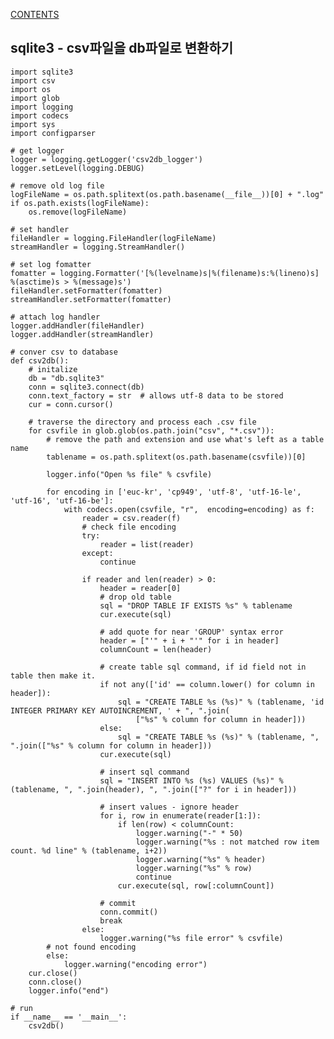 [CONTENTS](README.md)
## sqlite3 - csv파일을 db파일로 변환하기
    import sqlite3
    import csv
    import os
    import glob
    import logging
    import codecs
    import sys
    import configparser
    
    # get logger
    logger = logging.getLogger('csv2db_logger')
    logger.setLevel(logging.DEBUG)
    
    # remove old log file
    logFileName = os.path.splitext(os.path.basename(__file__))[0] + ".log"
    if os.path.exists(logFileName):
        os.remove(logFileName)
    
    # set handler
    fileHandler = logging.FileHandler(logFileName)
    streamHandler = logging.StreamHandler()
    
    # set log fomatter
    fomatter = logging.Formatter('[%(levelname)s|%(filename)s:%(lineno)s] %(asctime)s > %(message)s')
    fileHandler.setFormatter(fomatter)
    streamHandler.setFormatter(fomatter)
    
    # attach log handler
    logger.addHandler(fileHandler)
    logger.addHandler(streamHandler)
    
    # conver csv to database
    def csv2db():
        # initalize
        db = "db.sqlite3"
        conn = sqlite3.connect(db)
        conn.text_factory = str  # allows utf-8 data to be stored
        cur = conn.cursor()
    
        # traverse the directory and process each .csv file
        for csvfile in glob.glob(os.path.join("csv", "*.csv")):
            # remove the path and extension and use what's left as a table name
            tablename = os.path.splitext(os.path.basename(csvfile))[0]
    
            logger.info("Open %s file" % csvfile)
            
            for encoding in ['euc-kr', 'cp949', 'utf-8', 'utf-16-le', 'utf-16', 'utf-16-be']:
                with codecs.open(csvfile, "r",  encoding=encoding) as f:
                    reader = csv.reader(f)
                    # check file encoding
                    try:
                        reader = list(reader)
                    except:
                        continue
                        
                    if reader and len(reader) > 0:
                        header = reader[0]
                        # drop old table
                        sql = "DROP TABLE IF EXISTS %s" % tablename
                        cur.execute(sql)
                        
                        # add quote for near 'GROUP' syntax error
                        header = ["'" + i + "'" for i in header]
                        columnCount = len(header)
    
                        # create table sql command, if id field not in table then make it.
                        if not any(['id' == column.lower() for column in header]):
                            sql = "CREATE TABLE %s (%s)" % (tablename, 'id INTEGER PRIMARY KEY AUTOINCREMENT, ' + ", ".join(
                                ["%s" % column for column in header]))
                        else:
                            sql = "CREATE TABLE %s (%s)" % (tablename, ", ".join(["%s" % column for column in header]))
                        cur.execute(sql)
    
                        # insert sql command
                        sql = "INSERT INTO %s (%s) VALUES (%s)" % (tablename, ", ".join(header), ", ".join(["?" for i in header]))                    
                        
                        # insert values - ignore header
                        for i, row in enumerate(reader[1:]):
                            if len(row) < columnCount:
                                logger.warning("-" * 50)
                                logger.warning("%s : not matched row item count. %d line" % (tablename, i+2))
                                logger.warning("%s" % header)
                                logger.warning("%s" % row)
                                continue
                            cur.execute(sql, row[:columnCount])
    
                        # commit
                        conn.commit()
                        break
                    else:
                        logger.warning("%s file error" % csvfile)
            # not found encoding
            else:
                logger.warning("encoding error")
        cur.close()
        conn.close()
        logger.info("end")
    
    # run
    if __name__ == '__main__':
        csv2db()